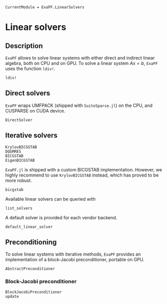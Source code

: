 ```@meta
CurrentModule = ExaPF.LinearSolvers
```

# Linear solvers

## Description
`ExaPF` allows to solve linear systems with either
direct and indirect linear algebra, both on CPU and on GPU.
To solve a linear system $Ax = b$, `ExaPF` uses the function `ldiv!`.
```@docs
ldiv!
```

## Direct solvers

`ExaPF` wraps UMFPACK (shipped with `SuiteSparse.jl`) on the CPU,
and CUSPARSE on CUDA device.

```@docs
DirectSolver
```

## Iterative solvers

```@docs
KrylovBICGSTAB
DQGMRES
BICGSTAB
EigenBICGSTAB
```

`ExaPF.jl` is shipped with a custom BICGSTAB implementation.
However, we highly recommend to use `KrylovBICGSTAB` instead,
which has proved to be more robust.
```@docs
bicgstab

```

Available linear solvers can be queried with
```@docs
list_solvers

```
A default solver is provided for each vendor backend.
```@docs
default_linear_solver

```

## Preconditioning

To solve linear systems with iterative methods, `ExaPF`
provides an implementation of a block-Jacobi preconditioner,
portable on GPU.

```@docs
AbstractPreconditioner
```

### Block-Jacobi preconditioner

```@docs
BlockJacobiPreconditioner
update
```
